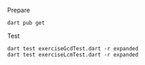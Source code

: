 
Prepare
```shell
dart pub get
```

Test
```
dart test exerciseGcdTest.dart -r expanded
dart test exerciseLcmTest.dart -r expanded
```
